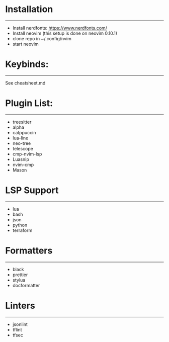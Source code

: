 # Installation
---

* Install nerdfonts: https://www.nerdfonts.com/
* Install neovim (this setup is done on neovim 0.10.1)
* clone repo in ~/.config/nvim
* start neovim

# Keybinds:
---
See cheatsheet.md

# Plugin List:
---
* treesitter
* alpha
* catppuccin
* lua-line
* neo-tree
* telescope
* cmp-nvim-lsp
* Luasnip
* nvim-cmp
* Mason

# LSP Support
---
* lua
* bash
* json
* python
* terraform

# Formatters
---
* black
* prettier
* stylua
* docformatter

# Linters
---
* jsonlint
* tflint
* tfsec




